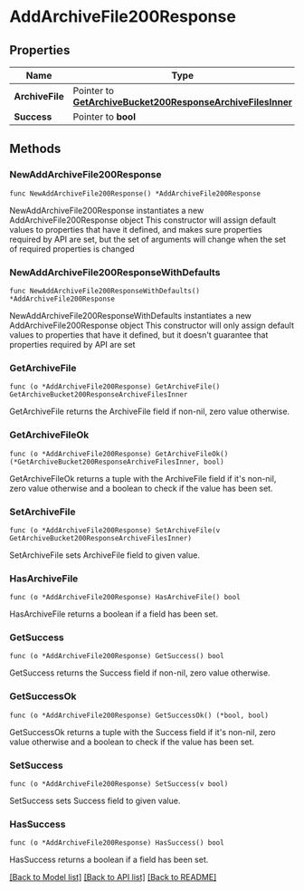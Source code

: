# AddArchiveFile200Response

## Properties

Name | Type | Description | Notes
------------ | ------------- | ------------- | -------------
**ArchiveFile** | Pointer to [**GetArchiveBucket200ResponseArchiveFilesInner**](GetArchiveBucket200ResponseArchiveFilesInner.md) |  | [optional] 
**Success** | Pointer to **bool** |  | [optional] 

## Methods

### NewAddArchiveFile200Response

`func NewAddArchiveFile200Response() *AddArchiveFile200Response`

NewAddArchiveFile200Response instantiates a new AddArchiveFile200Response object
This constructor will assign default values to properties that have it defined,
and makes sure properties required by API are set, but the set of arguments
will change when the set of required properties is changed

### NewAddArchiveFile200ResponseWithDefaults

`func NewAddArchiveFile200ResponseWithDefaults() *AddArchiveFile200Response`

NewAddArchiveFile200ResponseWithDefaults instantiates a new AddArchiveFile200Response object
This constructor will only assign default values to properties that have it defined,
but it doesn't guarantee that properties required by API are set

### GetArchiveFile

`func (o *AddArchiveFile200Response) GetArchiveFile() GetArchiveBucket200ResponseArchiveFilesInner`

GetArchiveFile returns the ArchiveFile field if non-nil, zero value otherwise.

### GetArchiveFileOk

`func (o *AddArchiveFile200Response) GetArchiveFileOk() (*GetArchiveBucket200ResponseArchiveFilesInner, bool)`

GetArchiveFileOk returns a tuple with the ArchiveFile field if it's non-nil, zero value otherwise
and a boolean to check if the value has been set.

### SetArchiveFile

`func (o *AddArchiveFile200Response) SetArchiveFile(v GetArchiveBucket200ResponseArchiveFilesInner)`

SetArchiveFile sets ArchiveFile field to given value.

### HasArchiveFile

`func (o *AddArchiveFile200Response) HasArchiveFile() bool`

HasArchiveFile returns a boolean if a field has been set.

### GetSuccess

`func (o *AddArchiveFile200Response) GetSuccess() bool`

GetSuccess returns the Success field if non-nil, zero value otherwise.

### GetSuccessOk

`func (o *AddArchiveFile200Response) GetSuccessOk() (*bool, bool)`

GetSuccessOk returns a tuple with the Success field if it's non-nil, zero value otherwise
and a boolean to check if the value has been set.

### SetSuccess

`func (o *AddArchiveFile200Response) SetSuccess(v bool)`

SetSuccess sets Success field to given value.

### HasSuccess

`func (o *AddArchiveFile200Response) HasSuccess() bool`

HasSuccess returns a boolean if a field has been set.


[[Back to Model list]](../README.md#documentation-for-models) [[Back to API list]](../README.md#documentation-for-api-endpoints) [[Back to README]](../README.md)


